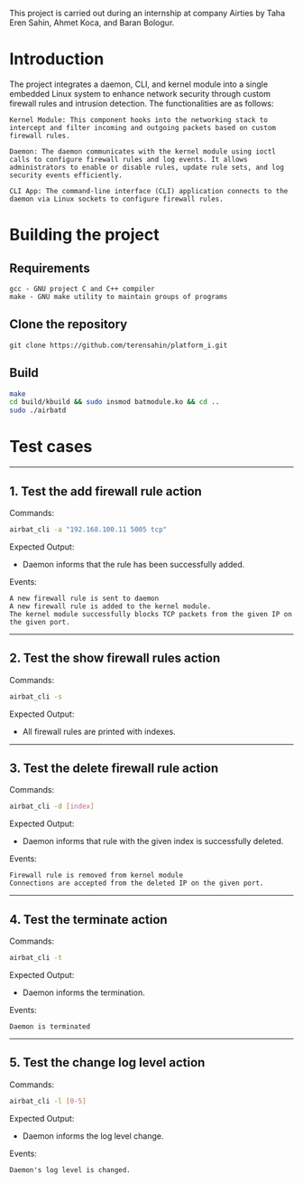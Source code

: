 This project is carried out during an internship at company Airties by Taha Eren Sahin, Ahmet Koca, and Baran Bologur.

# Introduction

The project integrates a daemon, CLI, and kernel module into a single embedded Linux system to enhance network security through custom firewall rules and intrusion detection. The functionalities are as follows:

    Kernel Module: This component hooks into the networking stack to intercept and filter incoming and outgoing packets based on custom firewall rules.

    Daemon: The daemon communicates with the kernel module using ioctl calls to configure firewall rules and log events. It allows administrators to enable or disable rules, update rule sets, and log security events efficiently.

    CLI App: The command-line interface (CLI) application connects to the daemon via Linux sockets to configure firewall rules.


# Building the project

## Requirements
	
	gcc - GNU project C and C++ compiler
	make - GNU make utility to maintain groups of programs

## Clone the repository
	git clone https://github.com/terensahin/platform_i.git

## Build 
```sh
make
cd build/kbuild && sudo insmod batmodule.ko && cd ..
sudo ./airbatd
```



# Test cases
---

## 1. Test the add firewall rule action

Commands:
```sh
airbat_cli -a "192.168.100.11 5005 tcp"
```

Expected Output:
* Daemon informs that the rule has been successfully added.


Events:

	A new firewall rule is sent to daemon
	A new firewall rule is added to the kernel module.
	The kernel module successfully blocks TCP packets from the given IP on the given port.


---

## 2. Test the show firewall rules action

Commands:
```sh
airbat_cli -s
```

Expected Output:

* All firewall rules are printed with indexes.

---

## 3. Test the delete firewall rule action

Commands:
```sh
airbat_cli -d [index]
```

Expected Output:

* Daemon informs that rule with the given index is successfully deleted. 

Events:

	Firewall rule is removed from kernel module
	Connections are accepted from the deleted IP on the given port.

---

## 4. Test the terminate action

Commands:
```sh
airbat_cli -t
```

Expected Output:

* Daemon informs the termination.

Events:

	Daemon is terminated

---

## 5. Test the change log level action

Commands:
```sh
airbat_cli -l [0-5]
```

Expected Output:

* Daemon informs the log level change.

Events:

	Daemon's log level is changed.



